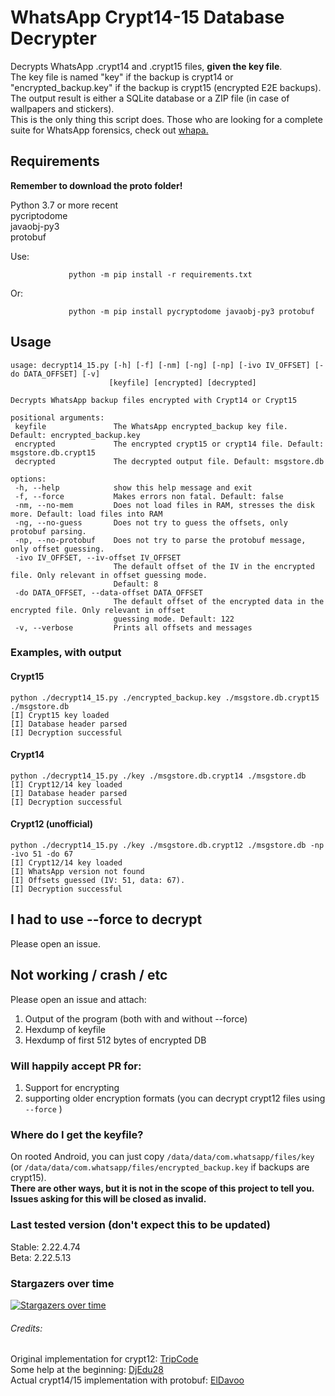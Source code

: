# WhatsApp Crypt14-15 Database Decrypter
Decrypts WhatsApp .crypt14 and .crypt15 files, **given the key file**.  
The key file is named "key" if the backup is crypt14 or  
"encrypted_backup.key" if the backup is crypt15 (encrypted E2E backups).  
The output result is either a SQLite database 
or a ZIP file (in case of wallpapers and stickers).  
This is the only thing this script does. 
Those who are looking for a complete suite for
WhatsApp forensics, check out [whapa.](https://github.com/B16f00t/whapa)

## Requirements

**Remember to download the proto folder!**

Python 3.7 or more recent    
pycriptodome  
javaobj-py3  
protobuf  

Use:
 ```
              python -m pip install -r requirements.txt
 ```
  Or:
 ```
              python -m pip install pycryptodome javaobj-py3 protobuf
 ```

## Usage

 ```
usage: decrypt14_15.py [-h] [-f] [-nm] [-ng] [-np] [-ivo IV_OFFSET] [-do DATA_OFFSET] [-v]
                       [keyfile] [encrypted] [decrypted]

Decrypts WhatsApp backup files encrypted with Crypt14 or Crypt15

positional arguments:
  keyfile               The WhatsApp encrypted_backup key file. Default: encrypted_backup.key
  encrypted             The encrypted crypt15 or crypt14 file. Default: msgstore.db.crypt15
  decrypted             The decrypted output file. Default: msgstore.db

options:
  -h, --help            show this help message and exit
  -f, --force           Makes errors non fatal. Default: false
  -nm, --no-mem         Does not load files in RAM, stresses the disk more. Default: load files into RAM
  -ng, --no-guess       Does not try to guess the offsets, only protobuf parsing.
  -np, --no-protobuf    Does not try to parse the protobuf message, only offset guessing.
  -ivo IV_OFFSET, --iv-offset IV_OFFSET
                        The default offset of the IV in the encrypted file. Only relevant in offset guessing mode.
                        Default: 8
  -do DATA_OFFSET, --data-offset DATA_OFFSET
                        The default offset of the encrypted data in the encrypted file. Only relevant in offset
                        guessing mode. Default: 122
  -v, --verbose         Prints all offsets and messages
 ```  

### Examples, with output
#### Crypt15
```  
python ./decrypt14_15.py ./encrypted_backup.key ./msgstore.db.crypt15 ./msgstore.db
[I] Crypt15 key loaded
[I] Database header parsed
[I] Decryption successful
```  
#### Crypt14
```  
python ./decrypt14_15.py ./key ./msgstore.db.crypt14 ./msgstore.db
[I] Crypt12/14 key loaded
[I] Database header parsed
[I] Decryption successful
```  
#### Crypt12 (unofficial)
```  
python ./decrypt14_15.py ./key ./msgstore.db.crypt12 ./msgstore.db -np -ivo 51 -do 67 
[I] Crypt12/14 key loaded
[I] WhatsApp version not found
[I] Offsets guessed (IV: 51, data: 67).
[I] Decryption successful
```

## I had to use --force to decrypt
Please open an issue.

## Not working / crash / etc

Please open an issue and attach:
1) Output of the program (both with and without --force)
2) Hexdump of keyfile
3) Hexdump of first 512 bytes of encrypted DB

### Will happily accept PR for:

1) Support for encrypting
2) supporting older encryption formats (you can decrypt crypt12 files using `--force` )

### Where do I get the keyfile?
On rooted Android, you can just copy 
`/data/data/com.whatsapp/files/key` 
(or `/data/data/com.whatsapp/files/encrypted_backup.key` if backups are crypt15).  
**There are other ways, but it is not in the scope of this project 
to tell you.  
Issues asking for this will be closed as invalid.**  

### Last tested version (don't expect this to be updated)
Stable: 2.22.4.74  
Beta: 2.22.5.13


### Stargazers over time

[![Stargazers over time](https://starchart.cc/ElDavoo/WhatsApp-Crypt14-Decrypter.svg)](https://starchart.cc/ElDavoo/WhatsApp-Crypt14-Decrypter)


###### Credits:
 Original implementation for crypt12: [TripCode](https://github.com/TripCode)    
 Some help at the beginning: [DjEdu28](https://github.com/DjEdu28)  
 Actual crypt14/15 implementation with protobuf: [ElDavoo](https://github.com/ElDavoo)
